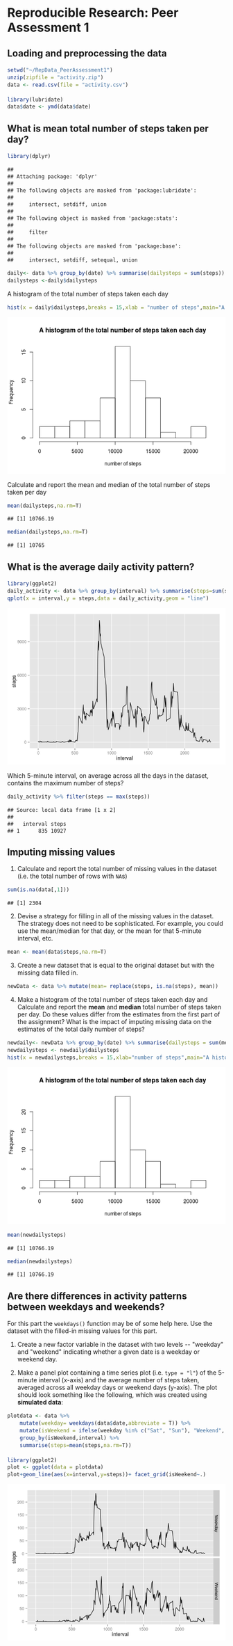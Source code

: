 # Reproducible Research: Peer Assessment 1

## Loading and preprocessing the data

```r
setwd("~/RepData_PeerAssessment1")
unzip(zipfile = "activity.zip")
data <- read.csv(file = "activity.csv")

library(lubridate)
data$date <- ymd(data$date)
```
## What is mean total number of steps taken per day?


```r
library(dplyr)
```

```
## 
## Attaching package: 'dplyr'
## 
## The following objects are masked from 'package:lubridate':
## 
##     intersect, setdiff, union
## 
## The following object is masked from 'package:stats':
## 
##     filter
## 
## The following objects are masked from 'package:base':
## 
##     intersect, setdiff, setequal, union
```

```r
daily<- data %>% group_by(date) %>% summarise(dailysteps = sum(steps))
dailysteps <-daily$dailysteps
```

A histogram of the total number of steps taken each day

```r
hist(x = daily$dailysteps,breaks = 15,xlab = "number of steps",main="A histogram of the total number of steps taken each day")
```

![](PA1_template_files/figure-html/unnamed-chunk-3-1.png) 

Calculate and report the mean and median of the total number of steps taken per day

```r
mean(dailysteps,na.rm=T)
```

```
## [1] 10766.19
```

```r
median(dailysteps,na.rm=T)
```

```
## [1] 10765
```
## What is the average daily activity pattern?


```r
library(ggplot2)
daily_activity <- data %>% group_by(interval) %>% summarise(steps=sum(steps,na.rm=T))
qplot(x = interval,y = steps,data = daily_activity,geom = "line")
```

![](PA1_template_files/figure-html/unnamed-chunk-5-1.png) 

Which 5-minute interval, on average across all the days in the dataset, contains the maximum number of steps?

```r
daily_activity %>% filter(steps == max(steps))
```

```
## Source: local data frame [1 x 2]
## 
##   interval steps
## 1      835 10927
```
## Imputing missing values

1. Calculate and report the total number of missing values in the dataset (i.e. the total number of rows with `NA`s)


```r
sum(is.na(data[,1]))
```

```
## [1] 2304
```

2. Devise a strategy for filling in all of the missing values in the dataset. The strategy does not need to be sophisticated. For example, you could use the mean/median for that day, or the mean for that 5-minute interval, etc.


```r
mean <- mean(data$steps,na.rm=T)
```

3. Create a new dataset that is equal to the original dataset but with the missing data filled in.


```r
newData <- data %>% mutate(mean= replace(steps, is.na(steps), mean))
```

4. Make a histogram of the total number of steps taken each day and Calculate and report the **mean** and **median** total number of steps taken per day. Do these values differ from the estimates from the first part of the assignment? What is the impact of imputing missing data on the estimates of the total daily number of steps?


```r
newdaily<- newData %>% group_by(date) %>% summarise(dailysteps = sum(mean))
newdailysteps <- newdaily$dailysteps
hist(x = newdailysteps,breaks = 15,xlab="number of steps",main="A histogram of the total number of steps taken each day")
```

![](PA1_template_files/figure-html/unnamed-chunk-10-1.png) 

```r
mean(newdailysteps)
```

```
## [1] 10766.19
```

```r
median(newdailysteps)
```

```
## [1] 10766.19
```

## Are there differences in activity patterns between weekdays and weekends?

For this part the `weekdays()` function may be of some help here. Use
the dataset with the filled-in missing values for this part.

1. Create a new factor variable in the dataset with two levels -- "weekday" and "weekend" indicating whether a given date is a weekday or weekend day.

1. Make a panel plot containing a time series plot (i.e. `type = "l"`) of the 5-minute interval (x-axis) and the average number of steps taken, averaged across all weekday days or weekend days (y-axis). The plot should look something like the following, which was created using **simulated data**:


```r
plotdata <- data %>% 
    mutate(weekday= weekdays(data$date,abbreviate = T)) %>% 
    mutate(isWeekend = ifelse(weekday %in% c("Sat", "Sun"), "Weekend", "Weekday")) %>%
    group_by(isWeekend,interval) %>%
    summarise(steps=mean(steps,na.rm=T))

library(ggplot2)
plot <- ggplot(data = plotdata)
plot+geom_line(aes(x=interval,y=steps))+ facet_grid(isWeekend~.)
```

![](PA1_template_files/figure-html/unnamed-chunk-11-1.png) 
